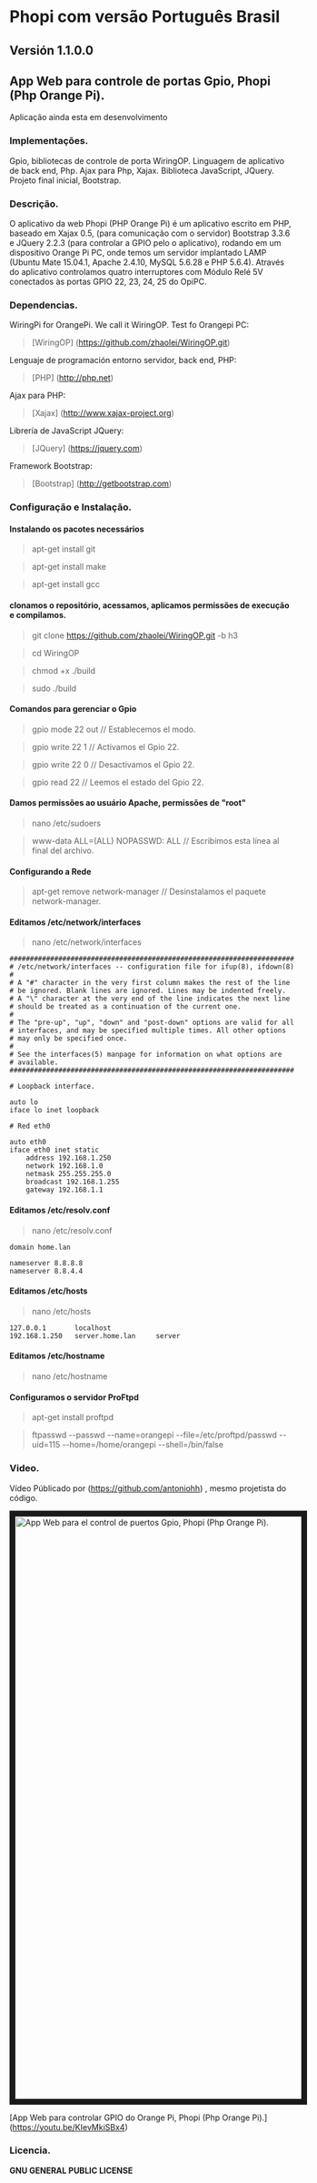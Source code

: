 # Phopi com versão Português Brasil 
## Versión 1.1.0.0
## App Web para controle de portas Gpio, Phopi (Php Orange Pi).


Aplicação ainda esta em desenvolvimento

### Implementações.

Gpio, bibliotecas de controle de porta WiringOP.
Linguagem de aplicativo de back end, Php.
Ajax para Php, Xajax.
Biblioteca JavaScript, JQuery.
Projeto final inicial, Bootstrap.

### Descrição.

O aplicativo da web Phopi (PHP Orange Pi) é um aplicativo escrito em PHP, baseado em Xajax 0.5,
(para comunicação com o servidor) Bootstrap 3.3.6 e JQuery 2.2.3 (para controlar a GPIO pelo
o aplicativo), rodando em um dispositivo Orange Pi PC, onde temos um servidor implantado
LAMP (Ubuntu Mate 15.04.1, Apache 2.4.10, MySQL 5.6.28 e PHP 5.6.4). Através do aplicativo
controlamos quatro interruptores com Módulo Relé 5V conectados às portas GPIO 22, 23, 24, 25
do OpiPC.

### Dependencias.

WiringPi for OrangePi. We call it WiringOP. Test fo Orangepi PC:
> [WiringOP] (https://github.com/zhaolei/WiringOP.git)

Lenguaje de programación entorno servidor, back end, PHP:
> [PHP] (http://php.net)

Ajax para PHP:
> [Xajax] (http://www.xajax-project.org)

Librería de JavaScript JQuery:
> [JQuery] (https://jquery.com)

Framework Bootstrap:
> [Bootstrap] (http://getbootstrap.com)

### Configuração e Instalação.

#### Instalando  os pacotes necessários

> apt-get install git

> apt-get install make

> apt-get install gcc

#### clonamos o repositório, acessamos, aplicamos permissões de execução e compilamos.

> git clone https://github.com/zhaolei/WiringOP.git -b h3

> cd WiringOP

> chmod +x ./build

> sudo ./build

#### Comandos para gerenciar o Gpio

> gpio mode 22 out // Establecemos el modo.

> gpio write 22 1 // Activamos el Gpio 22.

> gpio write 22 0 // Desactivamos el Gpio 22.

> gpio read 22 // Leemos el estado del Gpio 22.

#### Damos permissões ao usuário Apache, permissões de "root"

> nano /etc/sudoers

> www-data ALL=(ALL) NOPASSWD: ALL // Escribimos esta línea al final del archivo.

#### Configurando a Rede

> apt-get remove network-manager // Desinstalamos el paquete network-manager.

#### Editamos /etc/network/interfaces

> nano /etc/network/interfaces

```
######################################################################
# /etc/network/interfaces -- configuration file for ifup(8), ifdown(8)
#
# A "#" character in the very first column makes the rest of the line
# be ignored. Blank lines are ignored. Lines may be indented freely.
# A "\" character at the very end of the line indicates the next line
# should be treated as a continuation of the current one.
#
# The "pre-up", "up", "down" and "post-down" options are valid for all
# interfaces, and may be specified multiple times. All other options
# may only be specified once.
#
# See the interfaces(5) manpage for information on what options are
# available.
######################################################################

# Loopback interface.

auto lo
iface lo inet loopback

# Red eth0

auto eth0
iface eth0 inet static
    address 192.168.1.250
	network 192.168.1.0
    netmask 255.255.255.0
    broadcast 192.168.1.255
    gateway 192.168.1.1
```

#### Editamos /etc/resolv.conf

> nano /etc/resolv.conf

```
domain home.lan
	
nameserver 8.8.8.8
nameserver 8.8.4.4
```

#### Editamos /etc/hosts

> nano /etc/hosts

```
127.0.0.1		localhost
192.168.1.250	server.home.lan		server
```

#### Editamos /etc/hostname

> nano /etc/hostname

#### Configuramos o servidor ProFtpd

> apt-get install proftpd

> ftpasswd --passwd --name=orangepi --file=/etc/proftpd/passwd --uid=115 --home=/home/orangepi --shell=/bin/false



### Video.

Vídeo Públicado por (https://github.com/antoniohh) , mesmo projetista do código.

<a href="http://www.youtube.com/watch?feature=player_embedded&v=KIevMkiSBx4" target="_blank"><img src="http://img.youtube.com/vi/KIevMkiSBx4/0.jpg" alt="App Web para el control de puertos Gpio, Phopi (Php Orange Pi)." width="1024" border="10" /></a>

[App Web para controlar GPIO do Orange Pi, Phopi (Php Orange Pi).] (https://youtu.be/KIevMkiSBx4)

### Licencia.

**GNU GENERAL PUBLIC LICENSE** 
